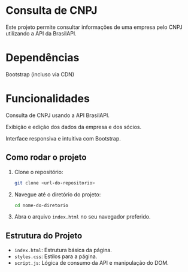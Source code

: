 # Consulta de CNPJ

Este projeto permite consultar informações de uma empresa pelo CNPJ utilizando a API da BrasilAPI.

# Dependências
Bootstrap (incluso via CDN)

# Funcionalidades

Consulta de CNPJ usando a API BrasilAPI.

Exibição e edição dos dados da empresa e dos sócios.

Interface responsiva e intuitiva com Bootstrap.

## Como rodar o projeto

1. Clone o repositório:
    ```sh
    git clone <url-do-repositorio>
    ```
2. Navegue até o diretório do projeto:
    ```sh
    cd nome-do-diretorio
    ```
3. Abra o arquivo `index.html` no seu navegador preferido.

## Estrutura do Projeto

- `index.html`: Estrutura básica da página.
- `styles.css`: Estilos para a página.
- `script.js`: Lógica de consumo da API e manipulação do DOM.
